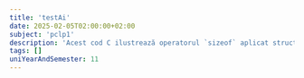 ```yaml
---
title: 'testAi'
date: 2025-02-05T02:00:00+02:00
subject: 'pclp1'
description: 'Acest cod C ilustrează operatorul `sizeof` aplicat structurilor. Explică conceptul de aliniere în memorie și *padding*, arătând cum dimensiunea unei structuri poate depăși suma membrilor săi din cauza optimizărilor compilatorului.'
tags: []
uniYearAndSemester: 11
---
```


